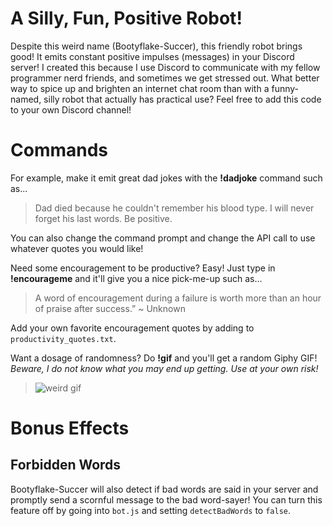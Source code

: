 # A Silly, Fun, Positive Robot!
Despite this weird name (Bootyflake-Succer), this friendly robot brings good! It emits constant positive impulses (messages) in your Discord server! I created this because I use Discord to communicate with my fellow programmer nerd friends, and sometimes we get stressed out. What better way to spice up and brighten an internet chat room than with a funny-named, silly robot that actually has practical use? Feel free to add this code to your own Discord channel!

# Commands
For example, make it emit great dad jokes with the **!dadjoke** command such as...
> Dad died because he couldn't remember his blood type. I will never forget his last words. Be positive.

You can also change the command prompt and change the API call to use whatever quotes you would like!

Need some encouragement to be productive? Easy! Just type in **!encourageme** and it'll give you a nice pick-me-up such as...
> A word of encouragement during a failure is worth more than an hour of praise after success.” ~ Unknown

Add your own favorite encouragement quotes by adding to ```productivity_quotes.txt```.

Want a dosage of randomness? Do **!gif** and you'll get a random Giphy GIF! _Beware, I do not know what you may end up getting. Use at your own risk!_
> ![weird gif](./misc/download.gif)

# Bonus Effects

## Forbidden Words
Bootyflake-Succer will also detect if bad words are said in your server and promptly send a scornful message to the bad word-sayer! You can turn this feature off by going into ```bot.js``` and setting ```detectBadWords``` to ```false```.